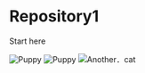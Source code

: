 # Repository1

Start here

![Puppy](./image/puppy01)
![Puppy](./image/puppy02)
![Another．cat](https://imgur.com/gallery/QrDVd)